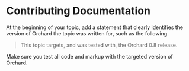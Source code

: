 Contributing Documentation
==========================

At the beginning of your topic, add a statement that clearly identifies the version of Orchard the topic was written for, such as the following.

> This topic targets, and was tested with, the Orchard 0.8 release.

Make sure you test all code and markup with the targeted version of Orchard.
